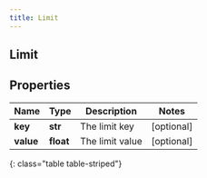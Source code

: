 ```yaml
---
title: Limit
---
```

## Limit

## Properties

|Name | Type | Description | Notes|
|------------ | ------------- | ------------- | -------------|
| **key** | **str** | The limit key | [optional] |
| **value** | **float** | The limit value | [optional] |
{: class="table table-striped"}


